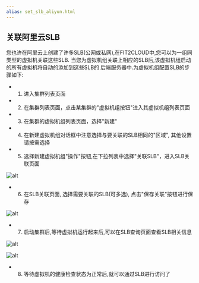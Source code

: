 ```yaml
---
alias: set_slb_aliyun.html
---
```


## 关联阿里云SLB

您也许在阿里云上创建了许多SLB(公网或私网),在FIT2CLOUD中,您可以为一组同类型的虚拟机关联这些SLB.
当您为虚拟机组关联上相应的SLB后,该虚拟机组启动的所有虚拟机将自动的添加到这些SLB的
后端服务器中.为虚拟机组配置SLB的步骤如下:

* 1) 进入集群列表页面
* 2) 在集群列表页面，点击某集群的"虚拟机组按钮"进入其虚拟机组列表页面
* 3) 在集群的虚拟机组列表页面，选择"新建"
* 4) 在新建虚拟机组对话框中注意选择与要关联的SLB相同的"区域", 其他设置请按需选择
* 5) 选择新建虚拟机组"操作"按钮,在下拉列表中选择"关联SLB"，进入SLB关联页面

![alt](/images/docs/userguide/aliyun_slb_menu.png)

* 6) 在SLB关联页面, 选择需要关联的SLB(可多选), 点击"保存关联"按钮进行保存

![alt](/images/docs/userguide/aliyun_slb_add.png)

* 7) 启动集群后,等待虚拟机运行起来后,可以在SLB查询页面查看SLB相关信息

![alt](/images/docs/userguide/aliyun_slb_query.png)

![alt](/images/docs/userguide/aliyun_slb_list.png)

* 8) 等待虚拟机的健康检查状态为正常后,就可以通过SLB进行访问了
